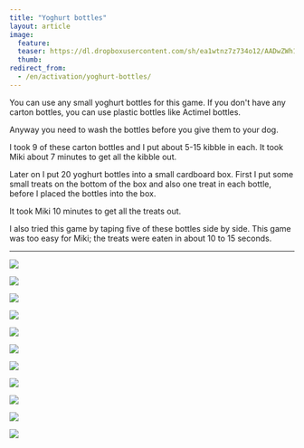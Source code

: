```yaml
---
title: "Yoghurt bottles"
layout: article
image:
  feature:
  teaser: https://dl.dropboxusercontent.com/sh/ea1wtnz7z734o12/AADwZWh1mGqEkNEOvDN9mAgFa/aktivointi/jogurttipullot/DSC52520-245px.jpg
  thumb:
redirect_from:
  - /en/activation/yoghurt-bottles/
---
```


You can use any small yoghurt bottles for this game. If you don't have any carton bottles, you can use plastic bottles like Actimel bottles.

Anyway you need to wash the bottles before you give them to your dog.

I took 9 of these carton bottles and I put about 5-15 kibble in each. It took Miki about 7 minutes to get all the kibble out.

Later on I put 20 yoghurt bottles into a small cardboard box. First I put some small treats on the bottom of the box and also one treat in each bottle, before I placed the bottles into the box.

It took Miki 10 minutes to get all the treats out.

I also tried this game by taping five of these bottles side by side. This game was too easy for Miki; the treats were eaten in about 10 to 15 seconds.

---

[![](https://dl.dropboxusercontent.com/sh/ea1wtnz7z734o12/AADz5irQcBrtq15tTQ7bPH2ja/aktivointi/jogurttipullot/DSC52450-800px.jpg)](https://dl.dropboxusercontent.com/sh/ea1wtnz7z734o12/AACkjk7rzFFlCX441KaMFkw3a/aktivointi/jogurttipullot/DSC52450.jpg)

[![](https://dl.dropboxusercontent.com/sh/ea1wtnz7z734o12/AACnZNYA1xVxm5WSKnlRRbXta/aktivointi/jogurttipullot/DSC52454-800px.jpg)](https://dl.dropboxusercontent.com/sh/ea1wtnz7z734o12/AAA5oIsVRIbwIzuOUZ5z0KIOa/aktivointi/jogurttipullot/DSC52454.jpg)

[![](https://dl.dropboxusercontent.com/sh/ea1wtnz7z734o12/AACsbYP_zuMF1vcHoO9aig8Da/aktivointi/jogurttipullot/DSC52486-800px.jpg)](https://dl.dropboxusercontent.com/sh/ea1wtnz7z734o12/AACRKwLwELiG0PcXHHk0yj6sa/aktivointi/jogurttipullot/DSC52486.jpg)

[![](https://dl.dropboxusercontent.com/sh/ea1wtnz7z734o12/AAAlfKhYGj5KZrNq1OiGAxnqa/aktivointi/jogurttipullot/DSC52520-800px.jpg)](https://dl.dropboxusercontent.com/sh/ea1wtnz7z734o12/AACl2M8csXYqZsYUsjbWBrnYa/aktivointi/jogurttipullot/DSC52520.jpg)

[![](https://dl.dropboxusercontent.com/sh/ea1wtnz7z734o12/AABVWOfRe93UVPNNiQUodDIOa/aktivointi/jogurttipullot/DSC52535-800px.jpg)](https://dl.dropboxusercontent.com/sh/ea1wtnz7z734o12/AABl-3mxaSmN0wd9abfN64bpa/aktivointi/jogurttipullot/DSC52535.jpg)

[![](https://dl.dropboxusercontent.com/sh/ea1wtnz7z734o12/AAA0RqbAFxpw-DWroLf3KMLIa/aktivointi/jogurttipullot/DSC55139-800px.jpg)](https://dl.dropboxusercontent.com/sh/ea1wtnz7z734o12/AADgZHuMWdFdKdeRBJPD0Rnla/aktivointi/jogurttipullot/DSC55139.jpg)

[![](https://dl.dropboxusercontent.com/sh/ea1wtnz7z734o12/AADLK0-Q3Redyl-ZhRIhPjRpa/aktivointi/jogurttipullot/DSC55149-800px.jpg)](https://dl.dropboxusercontent.com/sh/ea1wtnz7z734o12/AAAGteTGhhtKHSD0ZAXpembHa/aktivointi/jogurttipullot/DSC55149.jpg)

[![](https://dl.dropboxusercontent.com/sh/ea1wtnz7z734o12/AAAmt9r-emjsf6v83cRIgSzBa/aktivointi/jogurttipullot/DSC55209-800px.jpg)](https://dl.dropboxusercontent.com/sh/ea1wtnz7z734o12/AADzQL8cOP093l5LCCN0HMkta/aktivointi/jogurttipullot/DSC55209.jpg)

[![](https://dl.dropboxusercontent.com/sh/ea1wtnz7z734o12/AABbSIsjDCON4XMbUWnjr_xFa/aktivointi/jogurttipullot/DSC55273-800px.jpg)](https://dl.dropboxusercontent.com/sh/ea1wtnz7z734o12/AADu8vV1sog5PxrS5oo5ZDqLa/aktivointi/jogurttipullot/DSC55273.jpg)

[![](https://dl.dropboxusercontent.com/sh/ea1wtnz7z734o12/AABYVOJsqBUMokQshJ51ayYna/aktivointi/jogurttipullot/DSC55321-800px.jpg)](https://dl.dropboxusercontent.com/sh/ea1wtnz7z734o12/AADeIUnuxmD7rzjnEuXJtb17a/aktivointi/jogurttipullot/DSC55321.jpg)

[![](https://dl.dropboxusercontent.com/sh/ea1wtnz7z734o12/AAAsaG2-I8MrJ8sYd0QUdm1ga/aktivointi/jogurttipullot/DSC55368-800px.jpg)](https://dl.dropboxusercontent.com/sh/ea1wtnz7z734o12/AAAPXszeZ0T7456y9aDJMxHda/aktivointi/jogurttipullot/DSC55368.jpg)
